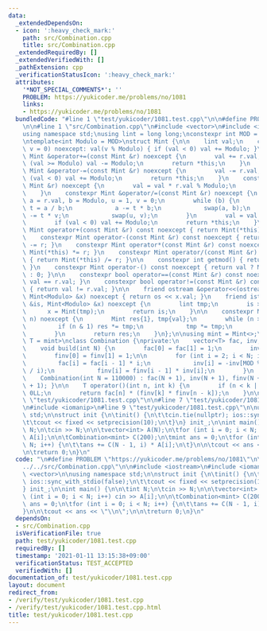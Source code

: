 ```yaml
---
data:
  _extendedDependsOn:
  - icon: ':heavy_check_mark:'
    path: src/Combination.cpp
    title: src/Combination.cpp
  _extendedRequiredBy: []
  _extendedVerifiedWith: []
  _pathExtension: cpp
  _verificationStatusIcon: ':heavy_check_mark:'
  attributes:
    '*NOT_SPECIAL_COMMENTS*': ''
    PROBLEM: https://yukicoder.me/problems/no/1081
    links:
    - https://yukicoder.me/problems/no/1081
  bundledCode: "#line 1 \"test/yukicoder/1081.test.cpp\"\n\n#define PROBLEM \"https://yukicoder.me/problems/no/1081\"\
    \n\n#line 1 \"src/Combination.cpp\"\n#include <vector>\n#include <iostream>\n\n\
    using namespace std;\nusing lint = long long;\nconstexpr int MOD = 1000000007;\n\
    \ntemplate<int Modulo = MOD>\nstruct Mint {\n\n    lint val;\n    constexpr Mint(lint\
    \ v = 0) noexcept: val(v % Modulo) { if (val < 0) val += Modulo; }\n\n    constexpr\
    \ Mint &operator+=(const Mint &r) noexcept {\n        val += r.val;\n        if\
    \ (val >= Modulo) val -= Modulo;\n        return *this;\n    }\n    constexpr\
    \ Mint &operator-=(const Mint &r) noexcept {\n        val -= r.val;\n        if\
    \ (val < 0) val += Modulo;\n        return *this;\n    }\n    constexpr Mint &operator*=(const\
    \ Mint &r) noexcept {\n        val = val * r.val % Modulo;\n        return *this;\n\
    \    }\n    constexpr Mint &operator/=(const Mint &r) noexcept {\n        lint\
    \ a = r.val, b = Modulo, u = 1, v = 0;\n        while (b) {\n            lint\
    \ t = a / b;\n            a -= t * b;\n            swap(a, b);\n            u\
    \ -= t * v;\n            swap(u, v);\n        }\n        val = val * u % Modulo;\n\
    \        if (val < 0) val += Modulo;\n        return *this;\n    }\n\n    constexpr\
    \ Mint operator+(const Mint &r) const noexcept { return Mint(*this) += r; }\n\
    \    constexpr Mint operator-(const Mint &r) const noexcept { return Mint(*this)\
    \ -= r; }\n    constexpr Mint operator*(const Mint &r) const noexcept { return\
    \ Mint(*this) *= r; }\n    constexpr Mint operator/(const Mint &r) const noexcept\
    \ { return Mint(*this) /= r; }\n\n    constexpr int getmod() { return Modulo;\
    \ }\n    constexpr Mint operator-() const noexcept { return val ? Modulo - val\
    \ : 0; }\n\n    constexpr bool operator==(const Mint &r) const noexcept { return\
    \ val == r.val; }\n    constexpr bool operator!=(const Mint &r) const noexcept\
    \ { return val != r.val; }\n\n    friend ostream &operator<<(ostream &os, const\
    \ Mint<Modulo> &x) noexcept { return os << x.val; }\n    friend istream &operator>>(istream\
    \ &is, Mint<Modulo> &x) noexcept {\n        lint tmp;\n        is >> tmp;\n  \
    \      x = Mint(tmp);\n        return is;\n    }\n\n    constexpr Mint pow(lint\
    \ n) noexcept {\n        Mint res{1}, tmp{val};\n        while (n > 0) {\n   \
    \         if (n & 1) res *= tmp;\n            tmp *= tmp;\n            n >>= 1;\n\
    \        }\n        return res;\n    }\n};\n\nusing mint = Mint<>;\n\ntemplate<class\
    \ T = mint>\nclass Combination {\nprivate:\n    vector<T> fac, inv, finv;\n\n\
    \    void build(int N) {\n        fac[0] = fac[1] = 1;\n        inv[1] = 1;\n\
    \        finv[0] = finv[1] = 1;\n\n        for (int i = 2; i < N; i++) {\n   \
    \         fac[i] = fac[i - 1] * i;\n            inv[i] = -inv[MOD % i] * (MOD\
    \ / i);\n            finv[i] = finv[i - 1] * inv[i];\n        }\n    }\n\npublic:\n\
    \    Combination(int N = 110000) : fac(N + 1), inv(N + 1), finv(N + 1) { build(N\
    \ + 1); }\n\n    T operator()(int n, int k) {\n        if (n < k || k < 0) return\
    \ 0LL;\n        return fac[n] * (finv[k] * finv[n - k]);\n    }\n\n};\n#line 5\
    \ \"test/yukicoder/1081.test.cpp\"\n\n#line 7 \"test/yukicoder/1081.test.cpp\"\
    \n#include <iomanip>\n#line 9 \"test/yukicoder/1081.test.cpp\"\n\nusing namespace\
    \ std;\n\nstruct init {\n\tinit() {\n\t\tcin.tie(nullptr); ios::sync_with_stdio(false);\n\
    \t\tcout << fixed << setprecision(10);\n\t}\n} init_;\n\nint main() {\n\n\tint\
    \ N;\n\tcin >> N;\n\n\tvector<int> A(N);\n\tfor (int i = 0; i < N; i++) cin >>\
    \ A[i];\n\n\tCombination<mint> C(200);\n\tmint ans = 0;\n\tfor (int i = 0; i <\
    \ N; i++) {\n\t\tans += C(N - 1, i) * A[i];\n\t}\n\n\tcout << ans << \"\\n\";\n\
    \n\treturn 0;\n}\n"
  code: "\n#define PROBLEM \"https://yukicoder.me/problems/no/1081\"\n\n#include \"\
    ../../src/Combination.cpp\"\n\n#include <iostream>\n#include <iomanip>\n#include\
    \ <vector>\n\nusing namespace std;\n\nstruct init {\n\tinit() {\n\t\tcin.tie(nullptr);\
    \ ios::sync_with_stdio(false);\n\t\tcout << fixed << setprecision(10);\n\t}\n\
    } init_;\n\nint main() {\n\n\tint N;\n\tcin >> N;\n\n\tvector<int> A(N);\n\tfor\
    \ (int i = 0; i < N; i++) cin >> A[i];\n\n\tCombination<mint> C(200);\n\tmint\
    \ ans = 0;\n\tfor (int i = 0; i < N; i++) {\n\t\tans += C(N - 1, i) * A[i];\n\t\
    }\n\n\tcout << ans << \"\\n\";\n\n\treturn 0;\n}\n"
  dependsOn:
  - src/Combination.cpp
  isVerificationFile: true
  path: test/yukicoder/1081.test.cpp
  requiredBy: []
  timestamp: '2021-01-11 13:15:38+09:00'
  verificationStatus: TEST_ACCEPTED
  verifiedWith: []
documentation_of: test/yukicoder/1081.test.cpp
layout: document
redirect_from:
- /verify/test/yukicoder/1081.test.cpp
- /verify/test/yukicoder/1081.test.cpp.html
title: test/yukicoder/1081.test.cpp
---
```

